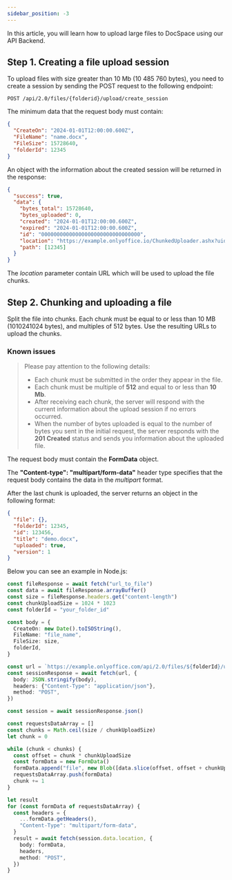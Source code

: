 ```yaml
---
sidebar_position: -3
---
```


In this article, you will learn how to upload large files to DocSpace using our API Backend.

## Step 1. Creating a file upload session

To upload files with size greater than 10 Mb (10 485 760 bytes), you need to create a session by sending the POST request to the following endpoint:

``` http
POST /api/2.0/files/{folderid}/upload/create_session
```

The minimum data that the request body must contain:

``` json
{
  "CreateOn": "2024-01-01T12:00:00.600Z",
  "FileName": "name.docx",
  "FileSize": 15728640,
  "folderId": 12345
}
```

An object with the information about the created session will be returned in the response:

``` json
{
  "success": true,
  "data": {
    "bytes_total": 15728640,
    "bytes_uploaded": 0,
    "created": "2024-01-01T12:00:00.600Z",
    "expired": "2024-01-01T12:00:00.600Z",
    "id": "00000000000000000000000000000000",
    "location": "https://example.onlyoffice.io/ChunkedUploader.ashx?uid=00000000000000000000000000000000",
    "path": [12345]
  }
}
```

The *location* parameter contain URL which will be used to upload the file chunks.

## Step 2. Chunking and uploading a file

Split the file into chunks. Each chunk must be equal to or less than 10 MB (1010241024 bytes), and multiples of 512 bytes. Use the resulting URLs to upload the chunks.

### Known issues

> Please pay attention to the following details:
> 
> - Each chunk must be submitted in the order they appear in the file.
> - Each chunk must be multiple of **512** and equal to or less than **10 Mb**.
> - After receiving each chunk, the server will respond with the current information about the upload session if no errors occurred.
> - When the number of bytes uploaded is equal to the number of bytes you sent in the initial request, the server responds with the **201 Created** status and sends you information about the uploaded file.

The request body must contain the **FormData** object.

The **"Content-type": "multipart/form-data"** header type specifies that the request body contains the data in the *multipart* format.

After the last chunk is uploaded, the server returns an object in the following format:

``` json
{
  "file": {},
  "folderId": 12345,
  "id": 123456,
  "title": "demo.docx",
  "uploaded": true,
  "version": 1
}
```

Below you can see an example in Node.js:

``` ts
const fileResponse = await fetch("url_to_file")
const data = await fileResponse.arrayBuffer()
const size = fileResponse.headers.get("content-length")
const chunkUploadSize = 1024 * 1023
const folderId = "your_folder_id"

const body = {
  CreateOn: new Date().toISOString(),
  FileName: "file_name",
  FileSize: size,
  folderId,
}

const url = `https://example.onlyoffice.com/api/2.0/files/${folderId}/upload/create_session`
const sessionResponse = await fetch(url, {
  body: JSON.stringify(body),
  headers: {"Content-Type": "application/json"},
  method: "POST",
})

const session = await sessionResponse.json()

const requestsDataArray = []
const chunks = Math.ceil(size / chunkUploadSize)
let chunk = 0

while (chunk < chunks) {
  const offset = chunk * chunkUploadSize
  const formData = new FormData()
  formData.append("file", new Blob([data.slice(offset, offset + chunkUploadSize)]))
  requestsDataArray.push(formData)
  chunk += 1
}

let result
for (const formData of requestsDataArray) {
  const headers = {
    ...formData.getHeaders(),
    "Content-Type": "multipart/form-data",
  }
  result = await fetch(session.data.location, {
    body: formData,
    headers,
    method: "POST",
  })
}
```
